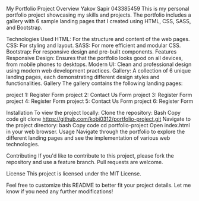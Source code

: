 My Portfolio Project Overview
Yakov Sapir 043385459
This is my personal portfolio project showcasing my skills and projects. The portfolio includes a gallery with 6 sample landing pages that I created using HTML, CSS, SASS, and Bootstrap.

Technologies Used
HTML: For the structure and content of the web pages.
CSS: For styling and layout.
SASS: For more efficient and modular CSS.
Bootstrap: For responsive design and pre-built components.
Features Responsive Design: Ensures that the portfolio looks good on all devices, from mobile phones to desktops.
Modern UI: Clean and professional design using modern web development practices.
Gallery: A collection of 6 unique landing pages, each demonstrating different design styles and functionalities.
Gallery
The gallery contains the following landing pages:

project 1: Register Form
project 2: Contact Us Form
project 3: Register Form
project 4: Register Form
project 5: Contact Us Form
project 6: Register Form


Installation
To view the project locally:
Clone the repository:
Bash Copy code
git clone https://github.com/kobi0312/portfolio-project.git
Navigate to the project directory:
bash
Copy code
cd portfolio-project
Open index.html in your web browser.
Usage
Navigate through the portfolio to explore the different landing pages and see the implementation of various web technologies.

Contributing
If you'd like to contribute to this project, please fork the repository and use a feature branch. Pull requests are welcome.

License
This project is licensed under the MIT License.

Feel free to customize this README to better fit your project details. Let me know if you need any further modifications!
